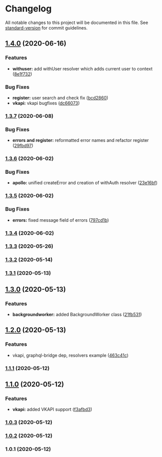 # Changelog

All notable changes to this project will be documented in this file. See [standard-version](https://github.com/conventional-changelog/standard-version) for commit guidelines.

## [1.4.0](https://github.com/wolframdeus/backend-template/compare/v1.3.7...v1.4.0) (2020-06-16)


### Features

* **withuser:** add withUser resolver which adds current user to context ([8e1f732](https://github.com/wolframdeus/backend-template/commit/8e1f732257fa802210af9a601af9e265a64dc114))


### Bug Fixes

* **register:** user search and check fix ([bcd2860](https://github.com/wolframdeus/backend-template/commit/bcd2860d4a0e7887083f1b0bfece4f03f568074e))
* **vkapi:** vkapi bugfixes ([dc66073](https://github.com/wolframdeus/backend-template/commit/dc66073c34cf1e277c7289c987db7d8357e85327))

### [1.3.7](https://github.com/wolframdeus/backend-template/compare/v1.3.6...v1.3.7) (2020-06-08)


### Bug Fixes

* **errors and register:** reformatted error names and refactor register ([29fbd97](https://github.com/wolframdeus/backend-template/commit/29fbd975d7858f408a9aa9706f364a648ec6149d))

### [1.3.6](https://github.com/wolframdeus/backend-template/compare/v1.3.5...v1.3.6) (2020-06-02)


### Bug Fixes

* **apollo:** unified createError and creation of withAuth resolver ([23e16bf](https://github.com/wolframdeus/backend-template/commit/23e16bf805fc8010da03496ed119fc24c7e86f64))

### [1.3.5](https://github.com/wolframdeus/backend-template/compare/v1.3.4...v1.3.5) (2020-06-02)


### Bug Fixes

* **errors:** fixed message field of errors ([797cd1b](https://github.com/wolframdeus/backend-template/commit/797cd1b298698bb52da851ec697bb323f04a2174))

### [1.3.4](https://github.com/wolframdeus/backend-template/compare/v1.3.3...v1.3.4) (2020-06-02)

### [1.3.3](https://github.com/wolframdeus/backend-template/compare/v1.3.2...v1.3.3) (2020-05-26)

### [1.3.2](https://github.com/wolframdeus/backend-template/compare/v1.3.1...v1.3.2) (2020-05-14)

### [1.3.1](https://github.com/wolframdeus/backend-template/compare/v1.3.0...v1.3.1) (2020-05-13)

## [1.3.0](https://github.com/wolframdeus/backend-template/compare/v1.2.0...v1.3.0) (2020-05-13)


### Features

* **backgroundworker:** added BackgroundWorker class ([21fb531](https://github.com/wolframdeus/backend-template/commit/21fb531e3a876e42869a2c99be2f24fa2a6ba266))

## [1.2.0](https://github.com/wolframdeus/backend-template/compare/v1.1.1...v1.2.0) (2020-05-13)


### Features

* vkapi, graphql-bridge dep, resolvers example ([463c41c](https://github.com/wolframdeus/backend-template/commit/463c41c04370daab2d609cc97e584091b53104b1))

### [1.1.1](https://github.com/wolframdeus/backend-template/compare/v1.1.0...v1.1.1) (2020-05-12)

## [1.1.0](https://github.com/wolframdeus/backend-template/compare/v1.0.3...v1.1.0) (2020-05-12)


### Features

* **vkapi:** added VKAPI support ([f3afbd3](https://github.com/wolframdeus/backend-template/commit/f3afbd39481f7f8ab22559a980fde934ada63398))

### [1.0.3](https://github.com/wolframdeus/backend-template/compare/v1.0.1...v1.0.3) (2020-05-12)

### [1.0.2](https://github.com/wolframdeus/backend-template/compare/v1.0.1...v1.0.2) (2020-05-12)

### 1.0.1 (2020-05-12)
